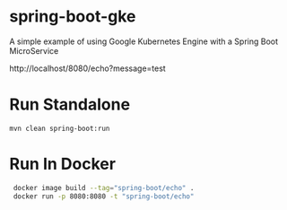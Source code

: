# spring-boot-gke
A simple example of using Google Kubernetes Engine with a Spring Boot MicroService

http://localhost/8080/echo?message=test

# Run Standalone
```
mvn clean spring-boot:run
```

# Run In Docker
``` bash
 docker image build --tag="spring-boot/echo" .
 docker run -p 8080:8080 -t "spring-boot/echo"    
```

